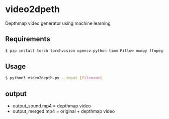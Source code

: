 # video2dpeth
Depthmap video generator using machine learning

## Requirements
```bash
$ pip install torch torchvision opencv-python timm Pillow numpy ffmpeg-python numpy
```

## Usage
```bash
$ python3 video2depth.py --input [filename]
```

## output
 * output_sound.mp4 = depthmap video
 * output_merged.mp4 = original + depthmap video
